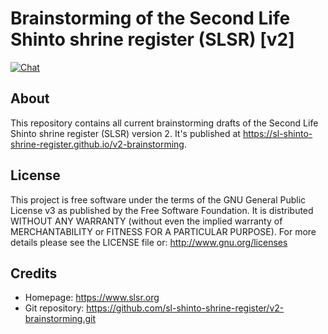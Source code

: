 Brainstorming of the Second Life Shinto shrine register (SLSR) [v2]
===================================================================
[![Chat](https://discordapp.com/api/guilds/491727805885710336/widget.png?style=shield)](https://discord.gg/AeY5654)

About
-----
This repository contains all current brainstorming drafts of the Second Life Shinto shrine register (SLSR) version 2.
It's published at https://sl-shinto-shrine-register.github.io/v2-brainstorming.

License
-------
This project is free software under the terms of the GNU General Public License v3 as published by the Free Software Foundation.
It is distributed WITHOUT ANY WARRANTY (without even the implied warranty of MERCHANTABILITY or FITNESS FOR A PARTICULAR PURPOSE).
For more details please see the LICENSE file or: http://www.gnu.org/licenses

Credits
-------
* Homepage: https://www.slsr.org
* Git repository: https://github.com/sl-shinto-shrine-register/v2-brainstorming.git
